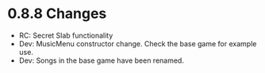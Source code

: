 # 0.8.8 Changes #

* RC: Secret Slab functionality
* Dev: MusicMenu constructor change.  Check the base game for example use.
* Dev: Songs in the base game have been renamed.